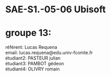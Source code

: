 # SAE-S1.-05-06 Ubisoft

<h1>groupe 13:</h1>
<div>référent: Lucas Requena</div>
<div>email: lucas.requena@edu.univ-fcomte.fr</div>

<div>étudiant2: PASTEUR julian</div>
<div>étudiant3: PAMBOT gédeon</div>
<div>étudiant4: OLIVRY romain</div>

<h1></h1>
